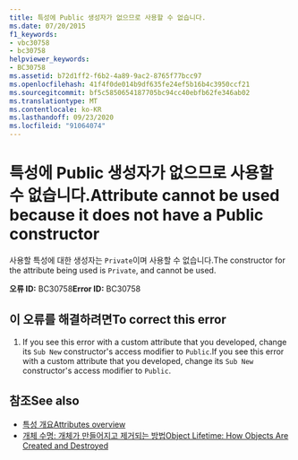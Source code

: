 ```yaml
---
title: 특성에 Public 생성자가 없으므로 사용할 수 없습니다.
ms.date: 07/20/2015
f1_keywords:
- vbc30758
- bc30758
helpviewer_keywords:
- BC30758
ms.assetid: b72d1ff2-f6b2-4a89-9ac2-8765f77bcc97
ms.openlocfilehash: 41f4f0de014b9df635fe24ef5b16b4c3950ccf21
ms.sourcegitcommit: bf5c5850654187705bc94cc40ebfb62fe346ab02
ms.translationtype: MT
ms.contentlocale: ko-KR
ms.lasthandoff: 09/23/2020
ms.locfileid: "91064074"
---
```

# <a name="attribute-cannot-be-used-because-it-does-not-have-a-public-constructor"></a><span data-ttu-id="a0f2e-102">특성에 Public 생성자가 없으므로 사용할 수 없습니다.</span><span class="sxs-lookup"><span data-stu-id="a0f2e-102">Attribute cannot be used because it does not have a Public constructor</span></span>

<span data-ttu-id="a0f2e-103">사용할 특성에 대한 생성자는 `Private`이며 사용할 수 없습니다.</span><span class="sxs-lookup"><span data-stu-id="a0f2e-103">The constructor for the attribute being used is `Private`, and cannot be used.</span></span>  
  
 <span data-ttu-id="a0f2e-104">**오류 ID:** BC30758</span><span class="sxs-lookup"><span data-stu-id="a0f2e-104">**Error ID:** BC30758</span></span>  
  
## <a name="to-correct-this-error"></a><span data-ttu-id="a0f2e-105">이 오류를 해결하려면</span><span class="sxs-lookup"><span data-stu-id="a0f2e-105">To correct this error</span></span>  
  
1. <span data-ttu-id="a0f2e-106">If you see this error with a custom attribute that you developed, change its `Sub New` constructor's access modifier to `Public`.</span><span class="sxs-lookup"><span data-stu-id="a0f2e-106">If you see this error with a custom attribute that you developed, change its `Sub New` constructor's access modifier to `Public`.</span></span>  
  
## <a name="see-also"></a><span data-ttu-id="a0f2e-107">참조</span><span class="sxs-lookup"><span data-stu-id="a0f2e-107">See also</span></span>

- [<span data-ttu-id="a0f2e-108">특성 개요</span><span class="sxs-lookup"><span data-stu-id="a0f2e-108">Attributes overview</span></span>](../programming-guide/concepts/attributes/index.md)
- [<span data-ttu-id="a0f2e-109">개체 수명: 개체가 만들어지고 제거되는 방법</span><span class="sxs-lookup"><span data-stu-id="a0f2e-109">Object Lifetime: How Objects Are Created and Destroyed</span></span>](../programming-guide/language-features/objects-and-classes/object-lifetime-how-objects-are-created-and-destroyed.md)
